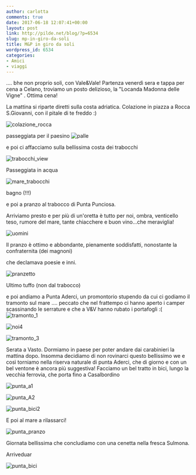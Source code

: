 ```yaml
---
author: carlotta
comments: true
date: 2017-06-18 12:07:41+00:00
layout: post
link: http://pilde.net/blog/?p=6534
slug: mp-in-giro-da-soli
title: M&P in giro da soli
wordpress_id: 6534
categories:
- Amici
- viaggi
---
```


.... bhe non proprio soli, con Vale&Vale! Partenza venerdì sera e tappa per cena a Celano, troviamo un posto delizioso, la "Locanda Madonna delle Vigne" . Ottima cena!

La mattina si riparte diretti sulla costa adriatica. Colazione in piazza a Rocca S.Giovanni, con il pitale di te freddo :)




![colazione_rocca](http://pilde.net/blog/wp-content/uploads/2017/06/colazione_rocca.png)


passeggiata per il paesino ![palle](http://pilde.net/blog/wp-content/uploads/2017/06/palle.png)




e poi ci affacciamo sulla bellissima costa dei trabocchi

![trabocchi_view](http://pilde.net/blog/wp-content/uploads/2017/06/trabocchi_view.png)


Passeggiata in acqua

![mare_trabocchi](http://pilde.net/blog/wp-content/uploads/2017/06/mare_trabocchi.png)




bagno (!!!)


 e poi a pranzo al trabocco di Punta Punciosa.

Arriviamo presto e per più di un'oretta è tutto per noi, ombra, venticello teso, rumore del mare, tante chiacchere e buon vino...che meraviglia!

![uomini](http://pilde.net/blog/wp-content/uploads/2017/06/uomini.png)




Il pranzo è ottimo e abbondante, pienamente soddisfatti, nonostante la confraternita (dei magnoni)


 che declamava poesie e inni.

![pranzetto](http://pilde.net/blog/wp-content/uploads/2017/06/pranzetto.png)


Ultimo tuffo (non dal trabocco)


 e poi andiamo a Punta Aderci, un promontorio stupendo da cui ci godiamo il tramonto sul mare .... peccato che nel frattempo ci hanno aperto i camper scassinando le serrature e che a V&V hanno rubato i portafogli :(![tramonto_1](http://pilde.net/blog/wp-content/uploads/2017/06/tramonto_1.png)


 ![noi4](http://pilde.net/blog/wp-content/uploads/2017/06/noi4.png)


 ![tramonto_3](http://pilde.net/blog/wp-content/uploads/2017/06/tramonto_3.png)


Serata a Vasto. Dormiamo in paese per poter andare dai carabinieri la mattina dopo. Insomma decidiamo di non rovinarci questo bellissimo we e così torniamo nella riserva naturale di punta Aderci, che di giorno e con un bel ventone è ancora più suggestiva! Facciamo un bel tratto in bici, lungo la vecchia ferrovia, che porta fino a Casalbordino

![punta_a1](http://pilde.net/blog/wp-content/uploads/2017/06/punta_a1.png)


 ![punta_A2](http://pilde.net/blog/wp-content/uploads/2017/06/punta_A2.png)


 ![punta_bici2](http://pilde.net/blog/wp-content/uploads/2017/06/punta_bici2.jpg)


 E poi al mare a rilassarci!

![punta_pranzo](http://pilde.net/blog/wp-content/uploads/2017/06/punta_pranzo.jpg)




Giornata bellissima che concludiamo con una cenetta nella fresca Sulmona.

Arriveduar

![punta_bici](http://pilde.net/blog/wp-content/uploads/2017/06/punta_bici.jpg)






